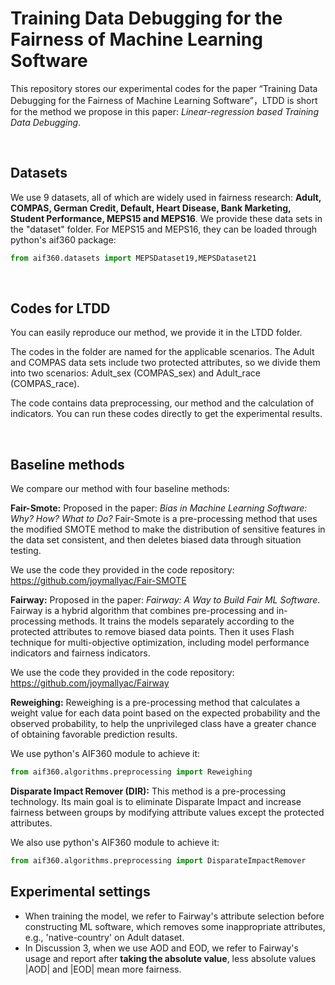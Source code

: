 # Training Data Debugging for the Fairness of Machine Learning Software


This repository stores our experimental codes for the paper “Training Data Debugging for the Fairness of Machine Learning Software”，LTDD is short for the method we propose in this paper: *Linear-regression
based Training Data Debugging*.

<br/>

## Datasets

We use 9 datasets, all of which are widely used in fairness research: **Adult, COMPAS, German Credit, Default, Heart Disease, Bank Marketing, Student Performance, MEPS15 and MEPS16**. We provide these data sets in the "dataset" folder.
For MEPS15 and MEPS16, they can be loaded through python's aif360 package:

```python
from aif360.datasets import MEPSDataset19,MEPSDataset21
```

<br/>

## Codes for LTDD

You can easily reproduce our method, we provide it in the LTDD folder. 

The codes in the folder are named for the applicable scenarios. The Adult and COMPAS data sets include two protected attributes, so we divide them into two scenarios: Adult_sex (COMPAS_sex) and Adult_race (COMPAS_race). 

The code contains data preprocessing, our method and the calculation of indicators. You can run these codes directly to get the experimental results.

<br/>

## Baseline methods

We compare our method with four baseline methods:

**Fair-Smote:** Proposed in the paper: *Bias in Machine Learning Software: Why? How? What to Do?* Fair-Smote is a pre-processing method that uses the modified SMOTE method to make the distribution of sensitive features  in the data set consistent, and then deletes biased data through situation testing.

We use the code they provided in the code repository: <https://github.com/joymallyac/Fair-SMOTE>

**Fairway:** Proposed in the paper: *Fairway: A Way to Build Fair ML Software*. Fairway is a hybrid algorithm that combines pre-processing and in-processing methods. It trains the models separately according to the protected attributes to remove biased data points. Then it uses Flash technique for multi-objective optimization, including model performance indicators and fairness indicators.

We use the code they provided in the code repository: <https://github.com/joymallyac/Fairway>

**Reweighing:** Reweighing is a pre-processing method that calculates a weight value for each data point based on the expected probability and the observed probability, to help the unprivileged class have a greater chance of obtaining favorable prediction results.

We use python's AIF360 module to achieve it: 

```python
from aif360.algorithms.preprocessing import Reweighing
```

**Disparate Impact Remover (DIR):** This method is a pre-processing technology. Its main goal is to eliminate Disparate Impact and increase fairness between groups by modifying attribute values except the protected attributes.

We also use python's AIF360 module to achieve it: 

```python
from aif360.algorithms.preprocessing import DisparateImpactRemover
```

## Experimental settings
* When training the model, we refer to Fairway's attribute selection before constructing ML software, which removes some inappropriate attributes, e.g., 'native-country' on Adult dataset.
* In Discussion 3, when we use AOD and EOD, we refer to Fairway's usage and report after **taking the absolute value**, less absolute values |AOD| and |EOD| mean more fairness.
